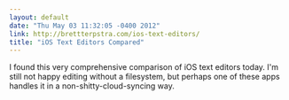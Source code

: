 ```yaml
---
layout: default
date: "Thu May 03 11:32:05 -0400 2012"
link: http://brettterpstra.com/ios-text-editors/
title: "iOS Text Editors Compared"
---
```


I found this very comprehensive comparison of iOS text editors today. I'm
still not happy editing without a filesystem, but perhaps one of these apps
handles it in a non-shitty-cloud-syncing way.
